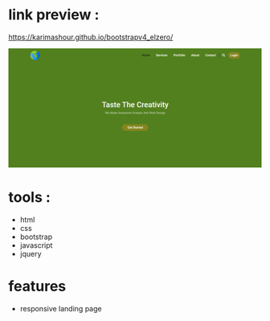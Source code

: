 
# link preview :

https://karimashour.github.io/bootstrapv4_elzero/

<img src="image.png"/>

# tools :
- html
- css
- bootstrap
- javascript
- jquery


# features
- responsive landing page 
